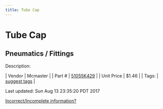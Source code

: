 ```yaml
---
title: Tube Cap
---
```


# Tube Cap
## Pneumatics / Fittings
Description: 	 

| Vendor | Mcmaster | 
| Part # | [51055K429](https://www.mcmaster.com/#51055K429) | 
| Unit Price | $1.46 | 
| Tags: | [suggest tags](https://docs.google.com/forms/d/e/1FAIpQLSeWyY8v3RgOty-MyWmh9U0iivNYN_molChYyS-0U-o-kOAv_g/viewform) | 

Last updated: Sun Aug 13 23:35:20 PDT 2017

 [Incorrect/Incomplete information?](https://docs.google.com/forms/d/e/1FAIpQLSeWyY8v3RgOty-MyWmh9U0iivNYN_molChYyS-0U-o-kOAv_g/viewform)